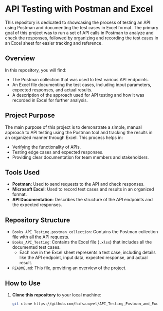 # API Testing with Postman and Excel

This repository is dedicated to showcasing the process of testing an API using Postman and documenting the test cases in Excel format. The primary goal of this project was to run a set of API calls in Postman to analyze and check the responses, followed by organizing and recording the test cases in an Excel sheet for easier tracking and reference.

## Overview

In this repository, you will find:

- The Postman collection that was used to test various API endpoints.
- An Excel file documenting the test cases, including input parameters, expected responses, and actual results.
- A description of the approach used for API testing and how it was recorded in Excel for further analysis.

## Project Purpose

The main purpose of this project is to demonstrate a simple, manual approach to API testing using the Postman tool and tracking the results in an organized manner through Excel. This process helps in:

- Verifying the functionality of APIs.
- Testing edge cases and expected responses.
- Providing clear documentation for team members and stakeholders.

## Tools Used

- **Postman**: Used to send requests to the API and check responses.
- **Microsoft Excel**: Used to record test cases and results in an organized format.
- **API Documentation**: Describes the structure of the API endpoints and the expected responses.

## Repository Structure

- `Books_API_Testing.postman_collection`: Contains the Postman collection file with all the API requests.
- `Books_API_Testing`: Contains the Excel file (`.xlsx`) that includes all the documented test cases.
  - Each row in the Excel sheet represents a test case, including details like the API endpoint, input data, expected response, and actual result.
- `README.md`: This file, providing an overview of the project.

## How to Use

1. **Clone this repository** to your local machine:
   ```bash
   git clone https://github.com/hafsaaqeel/API_Testing_Postman_and_Excel_Sheet.git
